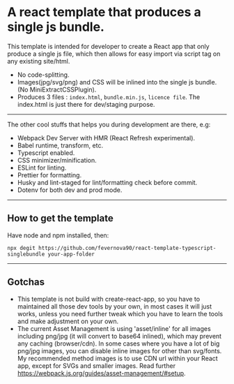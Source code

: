 # A react template that produces a single js bundle.

This template is intended for developer to create a React app that only produce a single js file, which then allows for easy import via script tag on any existing site/html.

- No code-splitting.
- Images(jpg/svg/png) and CSS will be inlined into the single js bundle. (No MiniExtractCSSPlugin).
- Produces 3 files : `index.html`, `bundle.min.js`, `licence file`. The index.html is just there for dev/staging purpose.

---

The other cool stuffs that helps you during development are there, e.g:

- Webpack Dev Server with HMR (React Refresh experimental).
- Babel runtime, transform, etc.
- Typescript enabled.
- CSS minimizer/minification.
- ESLint for linting.
- Prettier for formatting.
- Husky and lint-staged for lint/formatting check before commit.
- Dotenv for both dev and prod mode.

---

## How to get the template

Have node and npm installed, then:

```
npx degit https://github.com/fevernova90/react-template-typescript-singlebundle your-app-folder
```

---

## Gotchas

- This template is not build with create-react-app, so you have to maintained all those dev tools by your own, in most cases it will just works, unless you need further tweak which you have to learn the tools and make adjustment on your own.
- The current Asset Management is using 'asset/inline' for all images including png/jpg (it will convert to base64 inlined), which may prevent any caching (browser/cdn). In some cases where you have a lot of big png/jpg images, you can disable inline images for other than svg/fonts. My recommended method images is to use CDN url within your React app, except for SVGs and smaller images. Read further https://webpack.js.org/guides/asset-management/#setup.
